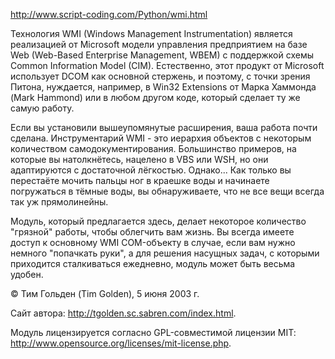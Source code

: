 http://www.script-coding.com/Python/wmi.html

Технология WMI (Windows Management Instrumentation) является реализацией от Microsoft модели управления предприятием на базе Web (Web-Based Enterprise Management, WBEM) с поддержкой схемы Common Information Model (CIM). Естественно, этот продукт от Microsoft использует DCOM как основной стержень, и поэтому, с точки зрения Питона, нуждается, например, в Win32 Extensions от Марка Хаммонда (Mark Hammond) или в любом другом коде, который сделает ту же самую работу.

Если вы установили вышеупомянутые расширения, ваша работа почти сделана. Инструментарий WMI - это иерархия объектов с некоторым количеством самодокументирования. Большинство примеров, на которые вы натолкнётесь, нацелено в VBS или WSH, но они адаптируются с достаточной лёгкостью. Однако... Как только вы перестаёте мочить пальцы ног в краешке воды и начинаете погружаться в тёмные воды, вы обнаруживаете, что не все вещи всегда так уж прямолинейны.

Модуль, который предлагается здесь, делает некоторое количество "грязной" работы, чтобы облегчить вам жизнь. Вы всегда имеете доступ к основному WMI COM-объекту в случае, если вам нужно немного "попачкать руки", а для решения насущных задач, с которыми приходится сталкиваться ежедневно, модуль может быть весьма удобен.


© Тим Гольден (Tim Golden), 5 июня 2003 г.

Сайт автора: http://tgolden.sc.sabren.com/index.html.

Модуль лицензируется согласно GPL-совместимой лицензии MIT: http://www.opensource.org/licenses/mit-license.php.

